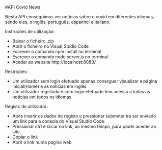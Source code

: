  #API Covid News

Nesta API conseguimos ver notícias sobre o covid em diferentes idiomas, sendo eles, o inglês, português, espanhol e italiano.

Instruções de utilização: 
 - Baixar o ficheiro .zip
 - Abrir o ficheiro no Visual Studio Code
 - Escrever o comando npm install no terminal
 - Escrever o comando node server.js no terminal
 - Aceder ao website http://localhost:8080/

Restrições:
 - Um utilizador sem login efetuado apenas conseguer visualizar a página inicial(Home) e as notícias em inglês
 - Um utilizador registado e com login efetuado tem acesso a todas as notícias em todos os idiomas

Registo de utilizador:
 - Após inserir os dados de registo e pressionar submeter irá ser enviado um link para a consola do Visual Studio Code.
 - Pressionar ctrl e clicar no link, ao mesmo tempo, para poder aceder ao site.
 - Copiar o link
 - Abrir o link numa página web
 
